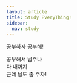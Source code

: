 ```yaml
---
layout: article
title: Study EveryThing!
sidebar:
  nav: study
---
```

공부하자 공부해!
<!--more-->

공부해서 남주나  
다 내꺼지  
근데 남도 좀 주자!